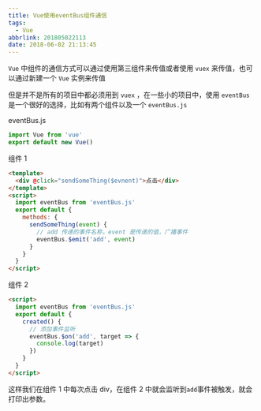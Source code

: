 ```yaml
---
title: Vue使用eventBus组件通信
tags:
  - Vue
abbrlink: 201805022113
date: 2018-06-02 21:13:45
---
```


`Vue` 中组件的通信方式可以通过使用第三组件来传值或者使用 `vuex` 来传值，也可以通过新建一个 `Vue` 实例来传值

但是并不是所有的项目中都必须用到 `vuex` ，在一些小的项目中，使用 `eventBus` 是一个很好的选择，比如有两个组件以及一个 `eventBus.js`

eventBus.js

```js
import Vue from 'vue'
export default new Vue()
```

组件 1

```html
<template>
  <div @click="sendSomeThing($evnent)">点击</div>
</template>
<script>
  import eventBus from 'eventBus.js'
  export default {
    methods: {
      sendSomeThing(event) {
        // add 传递的事件名称，event 是传递的值，广播事件
        eventBus.$emit('add', event)
      }
    }
  }
</script>
```

组件 2

```html
<script>
  import eventBus from 'eventBus.js'
  export default {
    created() {
      // 添加事件监听
      eventBus.$on('add', target => {
        console.log(target)
      })
    }
  }
</script>
```

这样我们在组件 1 中每次点击 div，在组件 2 中就会监听到`add`事件被触发，就会打印出参数。
